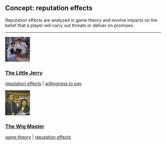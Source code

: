 ## Concept: reputation effects

Reputation effects are analyzed in game theory and involve impacts on the belief that a player will carry out threats or deliver on promises.

<hr>
<div class="clip-listing">
<img src="media/icons/litle_jerry.jpg" alt="The Little Jerry icon">

### [The Little Jerry](../clip/82/)

[reputation effects](/concept/reputation-effects/) | [willingness to pay](/concept/willingness-to-pay/)
</div>

<div class="clip-listing">
<img src="media/icons/wig_master.jpg" alt="The Wig Master icon">

### [The Wig Master](../clip/73/)

[game theory](/concept/game-theory/) | [reputation effects](/concept/reputation-effects/)
</div>

